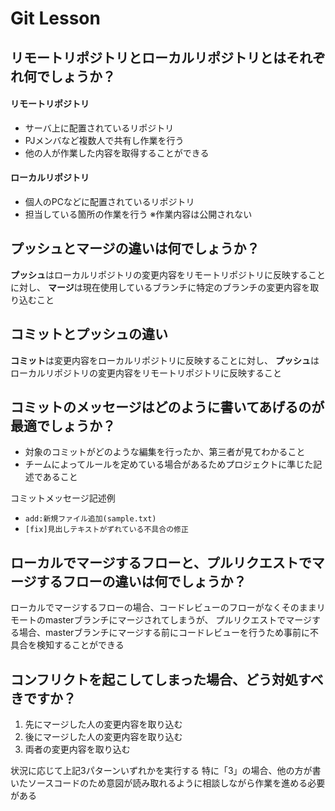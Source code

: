 # Git Lesson

## リモートリポジトリとローカルリポジトリとはそれぞれ何でしょうか？
#### リモートリポジトリ
- サーバ上に配置されているリポジトリ
- PJメンバなど複数人で共有し作業を行う
- 他の人が作業した内容を取得することができる

#### ローカルリポジトリ
- 個人のPCなどに配置されているリポジトリ
- 担当している箇所の作業を行う ※作業内容は公開されない

## プッシュとマージの違いは何でしょうか？
**プッシュ**はローカルリポジトリの変更内容をリモートリポジトリに反映することに対し、
**マージ**は現在使用しているブランチに特定のブランチの変更内容を取り込むこと

## コミットとプッシュの違い
**コミット**は変更内容をローカルリポジトリに反映することに対し、
**プッシュ**はローカルリポジトリの変更内容をリモートリポジトリに反映すること

## コミットのメッセージはどのように書いてあげるのが最適でしょうか？
- 対象のコミットがどのような編集を行ったか、第三者が見てわかること
- チームによってルールを定めている場合があるためプロジェクトに準じた記述であること

コミットメッセージ記述例
- `add:新規ファイル追加(sample.txt)`
- `[fix]見出しテキストがずれている不具合の修正`

## ローカルでマージするフローと、プルリクエストでマージするフローの違いは何でしょうか？
ローカルでマージするフローの場合、コードレビューのフローがなくそのままリモートのmasterブランチにマージされてしまうが、
プルリクエストでマージする場合、masterブランチにマージする前にコードレビューを行うため事前に不具合を検知することができる

## コンフリクトを起こしてしまった場合、どう対処すべきですか？
1. 先にマージした人の変更内容を取り込む
1. 後にマージした人の変更内容を取り込む
1. 両者の変更内容を取り込む

状況に応じて上記3パターンいずれかを実行する
特に「3」の場合、他の方が書いたソースコードのため意図が読み取れるように相談しながら作業を進める必要がある